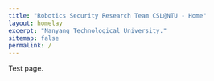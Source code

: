 ```yaml
---
title: "Robotics Security Research Team CSL@NTU - Home"
layout: homelay
excerpt: "Nanyang Technological University."
sitemap: false
permalink: /
---
```


Test page.
